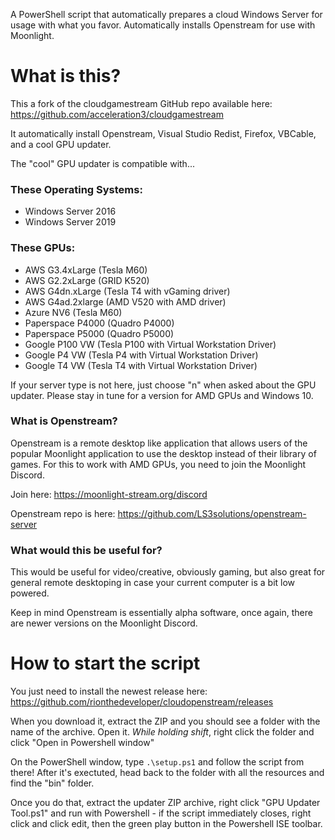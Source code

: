 A PowerShell script that automatically prepares a cloud Windows Server for usage with what you favor. Automatically installs Openstream for use with Moonlight. 

# What is this?
This a fork of the cloudgamestream GitHub repo available here: https://github.com/acceleration3/cloudgamestream

It automatically install Openstream, Visual Studio Redist, Firefox, VBCable, and a cool GPU updater. 

The "cool" GPU updater is compatible with...

### These Operating Systems:
* Windows Server 2016
* Windows Server 2019

### These GPUs:
* AWS G3.4xLarge (Tesla M60)
* AWS G2.2xLarge (GRID K520)
* AWS G4dn.xLarge (Tesla T4 with vGaming driver)
* AWS G4ad.2xlarge (AMD V520 with AMD driver)
* Azure NV6 (Tesla M60)
* Paperspace P4000 (Quadro P4000)
* Paperspace P5000 (Quadro P5000)
* Google P100 VW (Tesla P100 with Virtual Workstation Driver)
* Google P4 VW (Tesla P4 with Virtual Workstation Driver)
* Google T4 VW (Tesla T4 with Virtual Workstation Driver)

If your server type is not here, just choose "n" when asked about the GPU updater. Please stay in tune for a version for AMD GPUs and Windows 10. 

### What is Openstream?
Openstream is a remote desktop like application that allows users of the popular Moonlight application to use the desktop instead of their library of games. 
For this to work with AMD GPUs, you need to join the Moonlight Discord. 

Join here: https://moonlight-stream.org/discord

Openstream repo is here: https://github.com/LS3solutions/openstream-server

### What would this be useful for?
This would be useful for video/creative, obviously gaming, but also great for general remote desktoping in case your current computer is a bit low powered.

Keep in mind Openstream is essentially alpha software, once again, there are newer versions on the Moonlight Discord.

# How to start the script
You just need to install the newest release here: 
https://github.com/rionthedeveloper/cloudopenstream/releases

When you download it, extract the ZIP and you should see a folder with the name of the archive. Open it. *While holding shift*, right click the folder and click "Open in Powershell window" 

On the PowerShell window, type `.\setup.ps1` and follow the script from there! After it's exectuted, head back to the folder with all the resources and find the "bin" folder. 

Once you do that, extract the updater ZIP archive, right click "GPU Updater Tool.ps1" and run with Powershell - if the script immediately closes, right click and click edit, then the green play button in the Powershell ISE toolbar.
